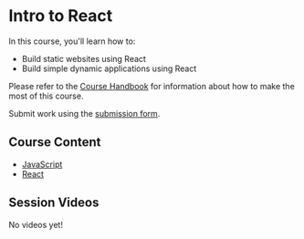 # Intro to React

In this course, you'll learn how to:

* Build static websites using React
* Build simple dynamic applications using React

Please refer to the [Course Handbook](/handbook) for information about how to make the most of this course.

Submit work using the [submission form](https://forms.gle/mCfsMF8NPMsnEDow5).

## Course Content

* [JavaScript](/js)
* [React](/react)

## Session Videos

No videos yet!
